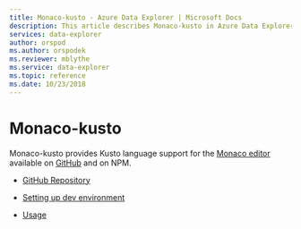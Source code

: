 ```yaml
---
title: Monaco-kusto - Azure Data Explorer | Microsoft Docs
description: This article describes Monaco-kusto in Azure Data Explorer.
services: data-explorer
author: orspod
ms.author: orspodek
ms.reviewer: mblythe
ms.service: data-explorer
ms.topic: reference
ms.date: 10/23/2018
---
```

# Monaco-kusto

Monaco-kusto provides Kusto language support for the [Monaco editor](https://microsoft.github.io/monaco-editor/) available on [GitHub](https://github.com/Azure/monaco-kusto) and on NPM.

* [GitHub Repository](https://github.com/Azure/monaco-kusto)

* [Setting up dev environment](https://github.com/Azure/monaco-kusto#setting-up-a-dev-environment)

* [Usage](https://github.com/Azure/monaco-kusto#usage)